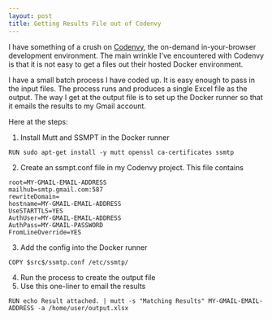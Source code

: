 ```yaml
---
layout: post
title: Getting Results File out of Codenvy
---
```


I have something of a crush on [Codenvy](https://codenvy.com/), the on-demand in-your-browser development environment. The main wrinkle I've encountered with Codenvy is that it is not easy to get a files out their hosted Docker environment.

I have a small batch process I have coded up.  It is easy enough to pass in the input files.  The process runs and produces a single Excel file as the output.  The way I get at the output file is to set up the Docker runner so that it emails the results to my Gmail account.

Here at the steps:

1. Install Mutt and SSMPT in the Docker runner
```
RUN sudo apt-get install -y mutt openssl ca-certificates ssmtp
```

2. Create an ssmpt.conf file in my Codenvy project.  This file contains
```
root=MY-GMAIL-EMAIL-ADDRESS
mailhub=smtp.gmail.com:587
rewriteDomain=
hostname=MY-GMAIL-EMAIL-ADDRESS
UseSTARTTLS=YES
AuthUser=MY-GMAIL-EMAIL-ADDRESS
AuthPass=MY-GMAIL-PASSWORD
FromLineOverride=YES
```
3. Add the config into the Docker runner
```
COPY $src$/ssmtp.conf /etc/ssmtp/
```

4. Run the process to create the output file
5. Use this one-liner to email the results

```
RUN echo Result attached. | mutt -s "Matching Results" MY-GMAIL-EMAIL-ADDRESS -a /home/user/output.xlsx
```


